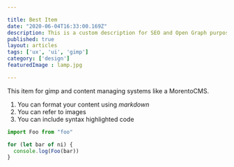 ```yaml
---

title: Best Item 
date: "2020-06-04T16:33:00.169Z"
description: This is a custom description for SEO and Open Graph purposes, thater than the default generated excerp. Simply add a description field to the frontmatter.
published: true
layout: articles 
tags: ['ux', 'ui', 'gimp']
category: ['design'] 
featuredImage : lamp.jpg

---
```


This item for gimp and content managing systems like a MorentoCMS.

1. You can format your content using *markdown*
2. You can refer to images
3. You can include syntax highlighted code


```javascript
import Foo from "foo"

for (let bar of ni) {
  console.log(Foo(bar))
}
```
